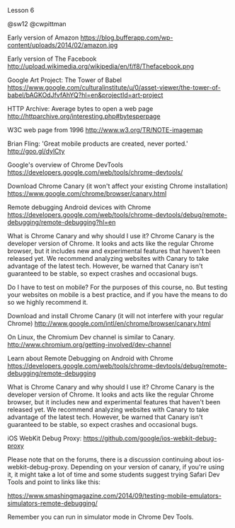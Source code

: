 Lesson 6

@sw12 
@cwpittman 

Early version of Amazon
https://blog.bufferapp.com/wp-content/uploads/2014/02/amazon.jpg

Early version of The Facebook
http://upload.wikimedia.org/wikipedia/en/f/f8/Thefacebook.png

Google Art Project: The Tower of Babel
https://www.google.com/culturalinstitute/u/0/asset-viewer/the-tower-of-babel/bAGKOdJfvfAhYQ?hl=en&projectId=art-project

HTTP Archive: Average bytes to open a web page
http://httparchive.org/interesting.php#bytesperpage

W3C web page from 1996
http://www.w3.org/TR/NOTE-imagemap


Brian Fling: 'Great mobile products are created, never ported.'
http://goo.gl/dylCty

Google's overview of Chrome DevTools
https://developers.google.com/web/tools/chrome-devtools/

Download Chrome Canary (it won't affect your existing Chrome installation)
https://www.google.com/chrome/browser/canary.html

Remote debugging Android devices with Chrome
https://developers.google.com/web/tools/chrome-devtools/debug/remote-debugging/remote-debugging?hl=en


What is Chrome Canary and why should I use it?
Chrome Canary is the developer version of Chrome. It looks and acts like the regular 
Chrome browser, but it includes new and experimental features that haven't been released yet. 
We recommend analyzing websites with Canary to take advantage of the latest tech. However, 
be warned that Canary isn't guaranteed to be stable, so expect crashes and occasional bugs.

Do I have to test on mobile?
For the purposes of this course, no. But testing your websites on mobile is a best practice, 
and if you have the means to do so we highly recommend it.


Download and install Chrome Canary (it will not interfere with your regular Chrome)
http://www.google.com/intl/en/chrome/browser/canary.html

On Linux, the Chromium Dev channel is similar to Canary.
http://www.chromium.org/getting-involved/dev-channel

Learn about Remote Debugging on Android with Chrome
https://developers.google.com/web/tools/chrome-devtools/debug/remote-debugging/remote-debugging


What is Chrome Canary and why should I use it?
Chrome Canary is the developer version of Chrome. It looks and acts like the regular Chrome browser, 
but it includes new and experimental features that haven't been released yet. 
We recommend analyzing websites with Canary to take advantage of the latest tech. 
However, be warned that Canary isn't guaranteed to be stable, so expect crashes and occasional bugs.

iOS WebKit Debug Proxy: https://github.com/google/ios-webkit-debug-proxy

Please note that on the forums, there is a discussion continuing about ios-webkit-debug-proxy. 
Depending on your version of canary, if you're using it, it might take a lot of time and some 
students suggest trying Safari Dev Tools and point to links like this:

https://www.smashingmagazine.com/2014/09/testing-mobile-emulators-simulators-remote-debugging/

Remember you can run in simulator mode in Chrome Dev Tools.

